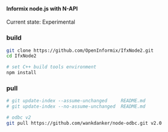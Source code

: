 #### Informix node.js with N-API
Current state:  Experimental


### build
```bash
git clone https://github.com/OpenInformix/IfxNode2.git
cd IfxNode2

# set C++ build tools environment
npm install
```


### pull
```bash
# git update-index --assume-unchanged     README.md
# git update-index --no-assume-unchanged  README.md

# odbc v2
git pull https://github.com/wankdanker/node-odbc.git v2.0

```